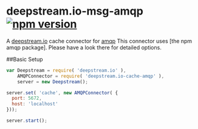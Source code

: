 deepstream.io-msg-amqp [![npm version](https://badge.fury.io/js/deepstream.io-msg-amqp.svg)](http://badge.fury.io/js/deepstream.io-msg-amqp)
======================

A [deepstream.io](http://deepstream.io/) cache connector for [amqp](https://www.amqp.org/)
This connector uses [the npm amqp package]. Please have a look there for detailed options.

##Basic Setup
```javascript
var Deepstream = require( 'deepstream.io' ),
    AMQPConnector = require( 'deepstream.io-cache-amqp' ),
    server = new Deepstream();

server.set( 'cache', new AMQPConnector( { 
  port: 5672, 
  host: 'localhost' 
}));

server.start();
```

